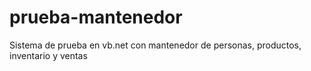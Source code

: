 # prueba-mantenedor
Sistema de prueba en vb.net con mantenedor de personas, productos, inventario y ventas
